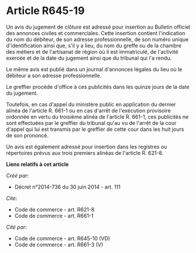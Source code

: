 # Article R645-19

Un avis du jugement de clôture est adressé pour insertion au Bulletin officiel des annonces civiles et commerciales. Cette
insertion contient l'indication du nom du débiteur, de son adresse professionnelle, de son numéro unique d'identification
ainsi que, s'il y a lieu, du nom du greffe ou de la chambre des métiers et de l'artisanat de région où il est immatriculé, de
l'activité exercée et de la date du jugement ainsi que du tribunal qui l'a rendu. 

Le même avis est publié dans un journal d'annonces légales du lieu où le débiteur a son adresse professionnelle. 

Le greffier procède d'office à ces publicités dans les quinze jours de la date du jugement. 

Toutefois, en cas d'appel du ministère public en application du dernier alinéa de l'article R. 661-1 ou en cas d'arrêt de
l'exécution provisoire ordonnée en vertu du troisième alinéa de l'article R. 661-1, ces publicités ne sont effectuées par le
greffier du tribunal qu'au vu de l'arrêt de la cour d'appel qui lui est transmis par le greffier de cette cour dans les huit
jours de son prononcé. 

Un avis est également adressé pour insertion dans les registres ou répertoires prévus aux trois premiers alinéas de l'article
R. 621-8.

**Liens relatifs à cet article**

_Créé par_:

  - Décret n°2014-736 du 30 juin 2014 - art. 111

_Cite_:

  - Code de commerce - art. R621-8
  - Code de commerce - art. R661-1

_Cité par_:

  - Code de commerce - art. R645-10 (VD)
  - Code de commerce - art. R661-3 (V)
